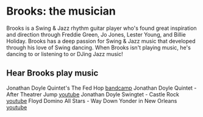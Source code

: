 Brooks: the musician
====================
Brooks is a Swing & Jazz rhythm guitar player who's found great inspiration and direction through Freddie Green, Jo Jones, Lester Young, and Billie Holiday. Brooks has a deep passion for Swing & Jazz music that developed through his love of Swing dancing. When Brooks isn't playing music, he's dancing to or listening to or DJing Jazz music!


Hear Brooks play music
----------------------
Jonathan Doyle Quintet's The Fed Hop [bandcamp](https://jonathandoyle.bandcamp.com/album/the-fed-hop)
Jonathan Doyle Quintet - After Theatrer Jump [youtube](http://youtu.be/dlIOiQO4BtY)
Jonathan Doyle Swingtet - Castle Rock [youtube](http://youtu.be/Th-TDynahJs)
Floyd Domino All Stars - Way Down Yonder in New Orleans [youtube](http://youtu.be/YUwNz8Ax8Zk)
